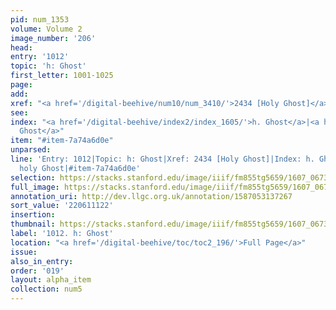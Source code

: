 ```yaml
---
pid: num_1353
volume: Volume 2
image_number: '206'
head:
entry: '1012'
topic: 'h: Ghost'
first_letter: 1001-1025
page:
add:
xref: "<a href='/digital-beehive/num10/num_3410/'>2434 [Holy Ghost]</a>"
see:
index: "<a href='/digital-beehive/index2/index_1605/'>h. Ghost</a>|<a href='/digital-beehive/index2/index_1856/'>holy
  Ghost</a>"
item: "#item-7a74a6d0e"
unparsed:
line: 'Entry: 1012|Topic: h: Ghost|Xref: 2434 [Holy Ghost]|Index: h. Ghost|Index:
  holy Ghost|#item-7a74a6d0e'
selection: https://stacks.stanford.edu/image/iiif/fm855tg5659/1607_0673/843,1122,2733,1040/full/0/default.jpg
full_image: https://stacks.stanford.edu/image/iiif/fm855tg5659/1607_0673/full/full/0/default.jpg
annotation_uri: http://dev.llgc.org.uk/annotation/1587053137267
sort_value: '220611122'
insertion:
thumbnail: https://stacks.stanford.edu/image/iiif/fm855tg5659/1607_0673/843,1122,600,180/250,/0/default.jpg
label: '1012. h: Ghost'
location: "<a href='/digital-beehive/toc/toc2_196/'>Full Page</a>"
issue:
also_in_entry:
order: '019'
layout: alpha_item
collection: num5
---
```

